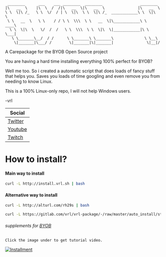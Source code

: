 ```

 ________      ___    ___ ________  ________                 ________   
|\   __  \    |\  \  /  /|\   __  \|\   __  \               |\   __  \  
\ \  \|\ /_   \ \  \/  / | \  \|\  \ \  \|\ /_  ____________\ \  \|\  \ 
 \ \   __  \   \ \    / / \ \  \\\  \ \   __  \|\____________\ \   ____\
  \ \  \|\  \   \/  /  /   \ \  \\\  \ \  \|\  \|____________|\ \  \___|
   \ \_______\__/  / /      \ \_______\ \_______\              \ \__\   
    \|_______|\___/ /        \|_______|\|_______|               \|__|/      

```

A Carepackage for the BYOB Open Source project

You are having a hard time installing everything 100% perfect for BYOB?

Well me too. So i created a automatic script that does loads of fancy stuff that helps you.
Saves you loads of time googling and even remove you from needing to know Linux.

This is a 100% Linux-only repo, I will not help Windows users.

-vrl

| Social |
| ------ |
| [Twitter](https://twitter.com/vrlinux) |
| [Youtube](https://www.youtube.com/channel/UCALVrM8HWR44diio0ifjBCA) |
| [Twitch](https://twitch.tv/vrlinux) |



# How to install?

#### Main way to install

```sh
curl -L http://install.vrl.sh | bash
```

#### Alternative way to install
```sh
curl -L http://alturl.com/rh29s | bash
```

```sh
curl -L https://gitlab.com/vrl/vrl-package/-/raw/master/auto_install/step1.sh | bash
```

###### _supplements for [BYOB](https://github.com/vrlnx/byob)_

```
Click the image under to get tutorial video.
```
[![Installment](https://img.youtube.com/vi/HF0Dqo51yHY/maxresdefault.jpg)](https://www.youtube.com/watch?v=HF0Dqo51yHY)
